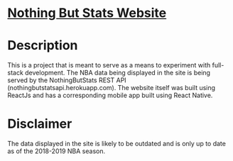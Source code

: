 # [Nothing But Stats Website](https://nothingbutstatssite.herokuapp.com)

# Description
This is a project that is meant to serve as a means to experiment with full-stack development. The NBA data being displayed in the site is being served by the NothingButStats REST API (nothingbutstatsapi.herokuapp.com).
The website itself was built using ReactJs and has a corresponding mobile app built using React Native.


# Disclaimer
The data displayed in the site is likely to be outdated and is only up to date as of the 2018-2019 NBA season.
